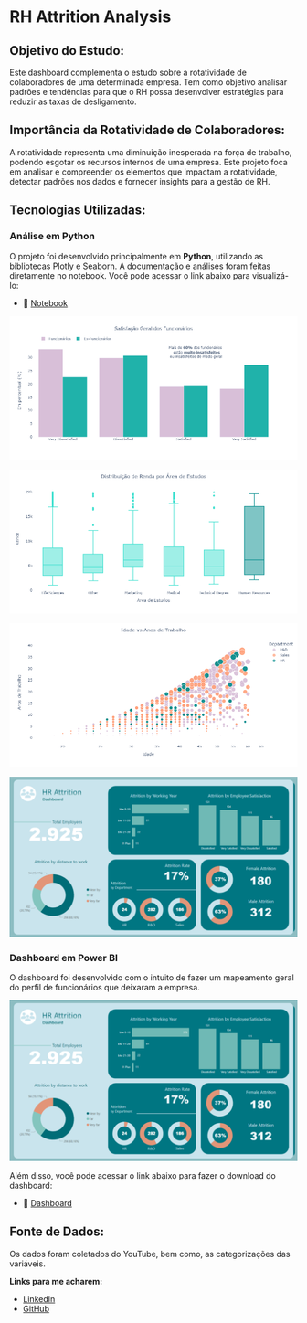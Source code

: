 # RH Attrition Analysis 

## Objetivo do Estudo:
Este dashboard complementa o estudo sobre a rotatividade de colaboradores de uma determinada empresa. Tem como objetivo analisar padrões e tendências para que o RH possa desenvolver estratégias para reduzir as taxas de desligamento.

## Importância da Rotatividade de Colaboradores:
A rotatividade representa uma diminuição inesperada na força de trabalho, podendo esgotar os recursos internos de uma empresa. Este projeto foca em analisar e compreender os elementos que impactam a rotatividade, detectar padrões nos dados e fornecer insights para a gestão de RH.

## Tecnologias Utilizadas:

### Análise em Python
O projeto foi desenvolvido principalmente em **Python**, utilizando as bibliotecas Plotly e Seaborn. A documentação e análises foram feitas diretamente no notebook. 
Você pode acessar o link abaixo para visualizá-lo:
 - 🔗 [Notebook](https://nbviewer.org/github/milexias/hr-attrition/blob/main/hr_employee.ipynb)

 <p align="center">
  <img src="https://github.com/milexias/hr-attrition/blob/main/imagens/general_satisfaction.png"/>
</p>

<p align="center">
  <img src="https://github.com/milexias/hr-attrition/blob/main/imagens/boxplot_education.png"/>
</p>

<p align="center">
  <img src="https://github.com/milexias/hr-attrition/blob/main/imagens/age_department.png"/>
</p>


<p align="center">
  <img src="https://github.com/milexias/hr-attrition/blob/main/dash_hr_attrition.png"/>
</p>

### Dashboard em Power BI

O dashboard foi desenvolvido com o intuito de fazer um mapeamento geral do perfil de funcionários que deixaram a empresa. 

<p align="center">
  <img src="https://github.com/milexias/hr-attrition/blob/main/imagens/dash_hr_attrition.png"/>
</p>

Além disso, você pode acessar o link abaixo para fazer o download do dashboard:
 - 🔗 [Dashboard](https://github.com/milexias/hr-attrition/blob/main/Hr_Attrition.pbix)

## Fonte de Dados:
Os dados foram coletados do YouTube, bem como, as categorizações das variáveis.

**Links para me acharem:**
* [LinkedIn](https://www.linkedin.com/in/alexia-ssantos/)
* [GitHub](https://github.com/milexias)
